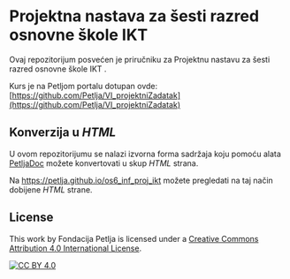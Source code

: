 # Projektna nastava za šesti razred osnovne škole IKT

Ovaj repozitorijum posvećen je priručniku za Projektnu nastavu za šesti razred osnovne škole IKT . 

Kurs je na Petljom portalu dotupan ovde: [https://github.com/Petlja/VI_projektniZadatak](https://github.com/Petlja/VI_projektniZadatak)


## Konverzija u *HTML*

U ovom repozitorijumu se nalazi izvorna forma sadržaja koju pomoću alata [PetljaDoc](https://github.com/Petlja/PetljaDoc) možete konvertovati u skup *HTML* strana.

Na https://petlja.github.io/os6_inf_proj_ikt možete pregledati na taj način dobijene *HTML* strane.

## License

This work by Fondacija Petlja is licensed under a
[Creative Commons Attribution 4.0 International License][cc-by].

[![CC BY 4.0][cc-by-image]][cc-by]

[cc-by]: http://creativecommons.org/licenses/by/4.0/
[cc-by-image]: https://i.creativecommons.org/l/by/4.0/88x31.png

